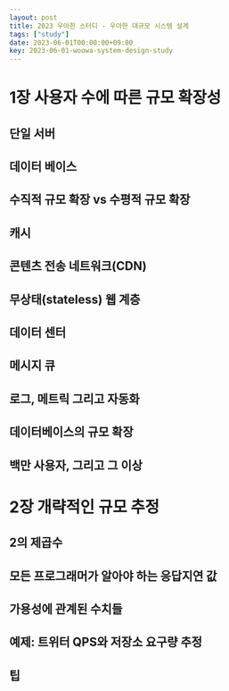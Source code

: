 ```yaml
---
layout: post
title: 2023 우아한 스터디 - 우아한 대규모 시스템 설계
tags: ["study"]
date: 2023-06-01T00:00:00+09:00
key: 2023-06-01-woowa-system-design-study
---
```


# 1장 사용자 수에 따른 규모 확장성

## 단일 서버
## 데이터 베이스
## 수직적 규모 확장 vs 수평적 규모 확장
## 캐시
## 콘텐츠 전송 네트워크(CDN)
## 무상태(stateless) 웹 계층
## 데이터 센터
## 메시지 큐
## 로그, 메트릭 그리고 자동화
## 데이터베이스의 규모 확장
## 백만 사용자, 그리고 그 이상

# 2장 개략적인 규모 추정
## 2의 제곱수
## 모든 프로그래머가 알아야 하는 응답지연 값
## 가용성에 관계된 수치들
## 예제: 트위터 QPS와 저장소 요구량 추정
## 팁